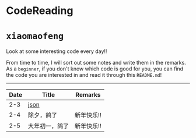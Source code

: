 # CodeReading

`xiaomaofeng`
===========================

Look at some interesting code every day!!

From time to time, I will sort out some notes and write them in the remarks. As a `beginner`, if you don't know which code is good for you, you can find the code you are interested in and read it through this `README.md`! 

****

|Date|Title|Remarks|
|-|-|-|
|2-3|[json](https://github.com/nlohmann/json#json-as-first-class-data-type "JSON for Mordenn C++")| |
|2-4|除夕，鸽了|新年快乐!!|
|2-5|大年初一，鸽了|新年快乐!!|
